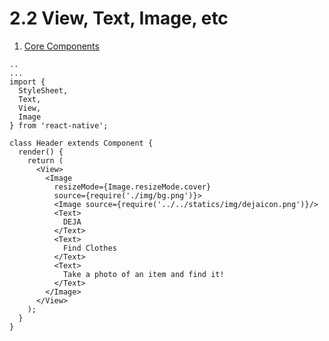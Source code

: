 # 2.2 View, Text, Image, etc

1. [Core Components](https://facebook.github.io/react-native/docs/tutorial-core-components.html)


```
..
...
import {
  StyleSheet,
  Text,
  View,
  Image
} from 'react-native';

class Header extends Component {
  render() {
    return (
      <View>
        <Image
          resizeMode={Image.resizeMode.cover}
          source={require('./img/bg.png')}>
          <Image source={require('../../statics/img/dejaicon.png')}/>
          <Text>
            DEJA
          </Text>
          <Text>
            Find Clothes
          </Text>
          <Text>
            Take a photo of an item and find it!
          </Text>
        </Image>
      </View>
    );
  }
}
```
